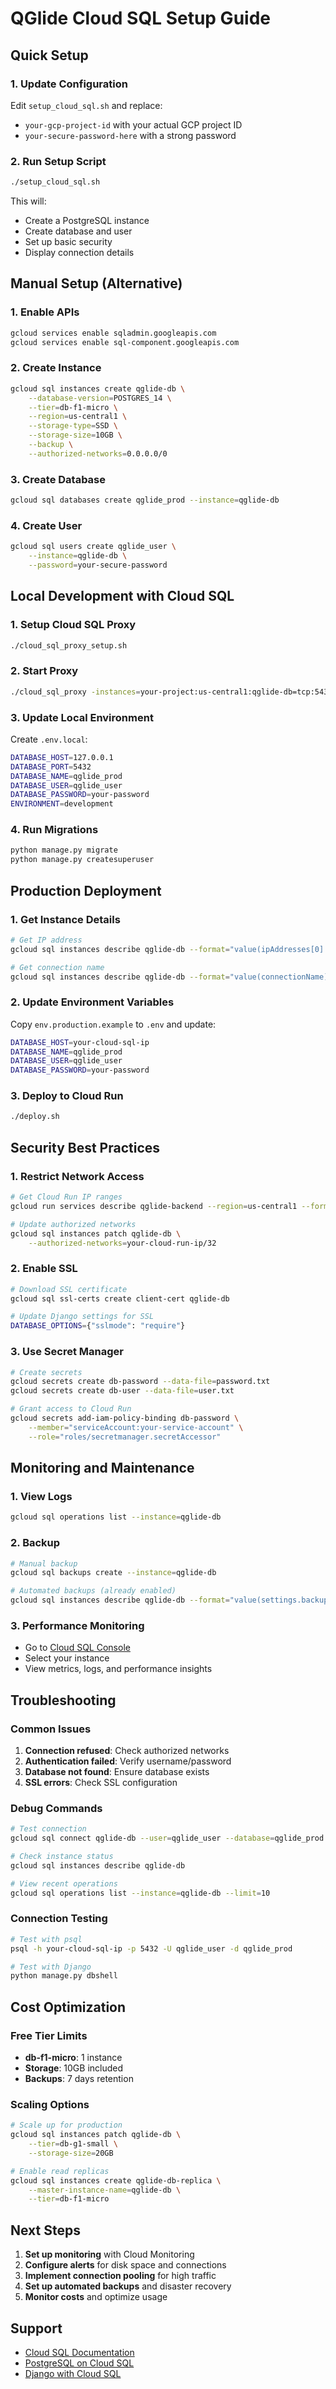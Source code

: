 # QGlide Cloud SQL Setup Guide

## Quick Setup

### 1. Update Configuration

Edit `setup_cloud_sql.sh` and replace:
- `your-gcp-project-id` with your actual GCP project ID
- `your-secure-password-here` with a strong password

### 2. Run Setup Script

```bash
./setup_cloud_sql.sh
```

This will:
- Create a PostgreSQL instance
- Create database and user
- Set up basic security
- Display connection details

## Manual Setup (Alternative)

### 1. Enable APIs

```bash
gcloud services enable sqladmin.googleapis.com
gcloud services enable sql-component.googleapis.com
```

### 2. Create Instance

```bash
gcloud sql instances create qglide-db \
    --database-version=POSTGRES_14 \
    --tier=db-f1-micro \
    --region=us-central1 \
    --storage-type=SSD \
    --storage-size=10GB \
    --backup \
    --authorized-networks=0.0.0.0/0
```

### 3. Create Database

```bash
gcloud sql databases create qglide_prod --instance=qglide-db
```

### 4. Create User

```bash
gcloud sql users create qglide_user \
    --instance=qglide-db \
    --password=your-secure-password
```

## Local Development with Cloud SQL

### 1. Setup Cloud SQL Proxy

```bash
./cloud_sql_proxy_setup.sh
```

### 2. Start Proxy

```bash
./cloud_sql_proxy -instances=your-project:us-central1:qglide-db=tcp:5432
```

### 3. Update Local Environment

Create `.env.local`:
```bash
DATABASE_HOST=127.0.0.1
DATABASE_PORT=5432
DATABASE_NAME=qglide_prod
DATABASE_USER=qglide_user
DATABASE_PASSWORD=your-password
ENVIRONMENT=development
```

### 4. Run Migrations

```bash
python manage.py migrate
python manage.py createsuperuser
```

## Production Deployment

### 1. Get Instance Details

```bash
# Get IP address
gcloud sql instances describe qglide-db --format="value(ipAddresses[0].ipAddress)"

# Get connection name
gcloud sql instances describe qglide-db --format="value(connectionName)"
```

### 2. Update Environment Variables

Copy `env.production.example` to `.env` and update:

```bash
DATABASE_HOST=your-cloud-sql-ip
DATABASE_NAME=qglide_prod
DATABASE_USER=qglide_user
DATABASE_PASSWORD=your-password
```

### 3. Deploy to Cloud Run

```bash
./deploy.sh
```

## Security Best Practices

### 1. Restrict Network Access

```bash
# Get Cloud Run IP ranges
gcloud run services describe qglide-backend --region=us-central1 --format="value(status.url)"

# Update authorized networks
gcloud sql instances patch qglide-db \
    --authorized-networks=your-cloud-run-ip/32
```

### 2. Enable SSL

```bash
# Download SSL certificate
gcloud sql ssl-certs create client-cert qglide-db

# Update Django settings for SSL
DATABASE_OPTIONS={"sslmode": "require"}
```

### 3. Use Secret Manager

```bash
# Create secrets
gcloud secrets create db-password --data-file=password.txt
gcloud secrets create db-user --data-file=user.txt

# Grant access to Cloud Run
gcloud secrets add-iam-policy-binding db-password \
    --member="serviceAccount:your-service-account" \
    --role="roles/secretmanager.secretAccessor"
```

## Monitoring and Maintenance

### 1. View Logs

```bash
gcloud sql operations list --instance=qglide-db
```

### 2. Backup

```bash
# Manual backup
gcloud sql backups create --instance=qglide-db

# Automated backups (already enabled)
gcloud sql instances describe qglide-db --format="value(settings.backupConfiguration)"
```

### 3. Performance Monitoring

- Go to [Cloud SQL Console](https://console.cloud.google.com/sql)
- Select your instance
- View metrics, logs, and performance insights

## Troubleshooting

### Common Issues

1. **Connection refused**: Check authorized networks
2. **Authentication failed**: Verify username/password
3. **Database not found**: Ensure database exists
4. **SSL errors**: Check SSL configuration

### Debug Commands

```bash
# Test connection
gcloud sql connect qglide-db --user=qglide_user --database=qglide_prod

# Check instance status
gcloud sql instances describe qglide-db

# View recent operations
gcloud sql operations list --instance=qglide-db --limit=10
```

### Connection Testing

```bash
# Test with psql
psql -h your-cloud-sql-ip -p 5432 -U qglide_user -d qglide_prod

# Test with Django
python manage.py dbshell
```

## Cost Optimization

### Free Tier Limits

- **db-f1-micro**: 1 instance
- **Storage**: 10GB included
- **Backups**: 7 days retention

### Scaling Options

```bash
# Scale up for production
gcloud sql instances patch qglide-db \
    --tier=db-g1-small \
    --storage-size=20GB

# Enable read replicas
gcloud sql instances create qglide-db-replica \
    --master-instance-name=qglide-db \
    --tier=db-f1-micro
```

## Next Steps

1. **Set up monitoring** with Cloud Monitoring
2. **Configure alerts** for disk space and connections
3. **Implement connection pooling** for high traffic
4. **Set up automated backups** and disaster recovery
5. **Monitor costs** and optimize usage

## Support

- [Cloud SQL Documentation](https://cloud.google.com/sql/docs)
- [PostgreSQL on Cloud SQL](https://cloud.google.com/sql/docs/postgres)
- [Django with Cloud SQL](https://cloud.google.com/python/django/cloud-sql)

